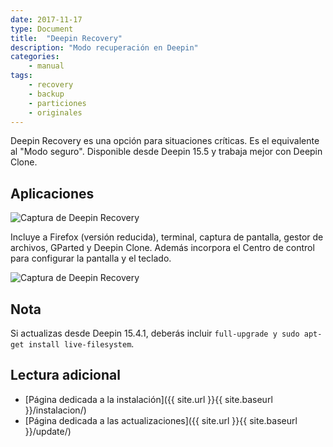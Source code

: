 ```yaml
---
date: 2017-11-17
type: Document
title:  "Deepin Recovery"
description: "Modo recuperación en Deepin"
categories:
    - manual
tags:
    - recovery
    - backup
    - particiones
    - originales
---
```


Deepin Recovery es una opción para situaciones críticas. Es el equivalente al "Modo seguro". Disponible desde Deepin 15.5 y trabaja mejor con Deepin Clone.

## Aplicaciones
<div class="row">
    <div class="medium-12 columns t30">
    <img src="{{ site.urlimg }}deepinrecovery.png" alt="Captura de Deepin Recovery">
    </div><!-- /.medium-4.columns -->
</div>

Incluye a Firefox (versión reducida), terminal, captura de pantalla, gestor de archivos, GParted y Deepin Clone. Además incorpora el Centro de control para configurar la pantalla y el teclado.

<div class="row">
    <div class="medium-12 columns t30">
    <img src="{{ site.urlimg }}deepinrecovery2.png" alt="Captura de Deepin Recovery">
    </div><!-- /.medium-4.columns -->
</div>

## Nota
Si actualizas desde Deepin 15.4.1, deberás incluir `full-upgrade y sudo apt-get install live-filesystem`.

## Lectura adicional
* [Página dedicada a la instalación]({{ site.url }}{{ site.baseurl }}/instalacion/)
* [Página dedicada a las actualizaciones]({{ site.url }}{{ site.baseurl }}/update/)
